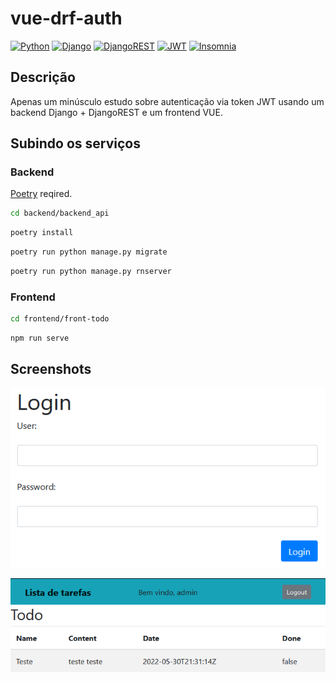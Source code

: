 # vue-drf-auth

[![Python](https://img.shields.io/badge/python-%2314354C.svg?style=flat&logo=python&logoColor=white)](https://www.python.org/)
[![Django](https://img.shields.io/badge/django-%23092E20.svg?style=flat&logo=django&logoColor=white)](https://www.djangoproject.com/)
[![DjangoREST](https://img.shields.io/badge/DJANGO-REST-ff1709?style=flat&logo=django&logoColor=white&color=ff1709&labelColor=gray)](https://www.django-rest-framework.org/)
[![JWT](https://img.shields.io/badge/JWT-black?style=flat&logo=JSON%20web%20tokens)](https://jwt.io/)
[![Insomnia](https://img.shields.io/badge/Insomnia-black?style=flat&logo=insomnia&logoColor=5849BE)](https://insomnia.rest/)

## Descrição

Apenas um minúsculo estudo sobre autenticação via token JWT usando um backend Django + DjangoREST e um frontend VUE.

## Subindo os serviços

### Backend

[Poetry](https://python-poetry.org/) reqired.

```sh
cd backend/backend_api
```

```sh
poetry install
```

```sh
poetry run python manage.py migrate
```

```sh
poetry run python manage.py rnserver
```

### Frontend

```sh
cd frontend/front-todo
```

```sh
npm run serve
```

## Screenshots

![Login form](images/login_form.png)

![TODO list](images/list.png)
